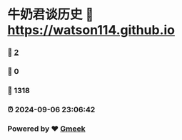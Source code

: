# 牛奶君谈历史 :link: https://watson114.github.io 
### :page_facing_up: [2](https://watson114.github.io/tag.html) 
### :speech_balloon: 0 
### :hibiscus: 1318 
### :alarm_clock: 2024-09-06 23:06:42 
### Powered by :heart: [Gmeek](https://github.com/Meekdai/Gmeek)
